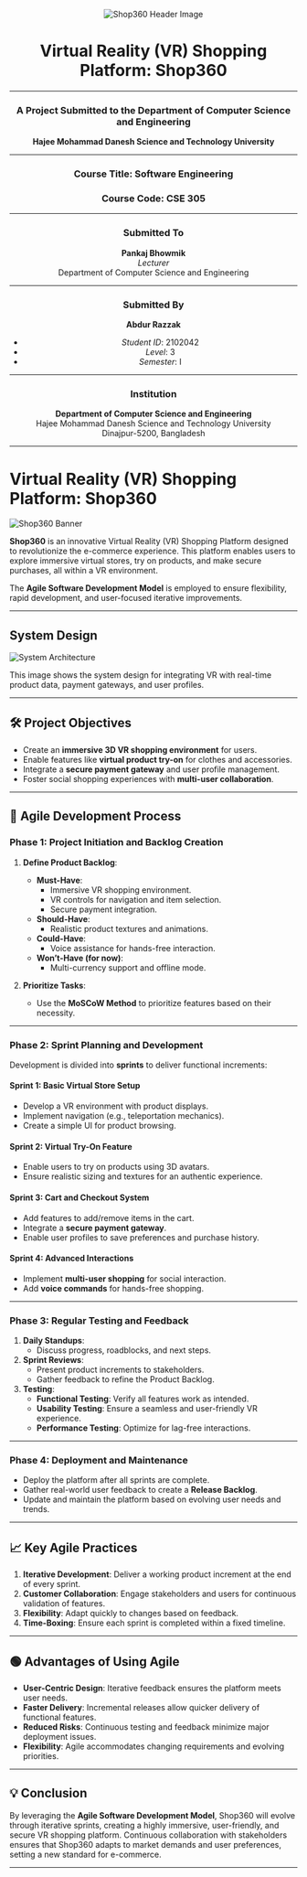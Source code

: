 <div align="center">

![Shop360 Header Image](HSTU.png)

# **Virtual Reality (VR) Shopping Platform: Shop360**

---

### **A Project Submitted to the Department of Computer Science and Engineering**  
**Hajee Mohammad Danesh Science and Technology University**  

---

### **Course Title**: Software Engineering  
### **Course Code**: CSE 305  

---

### **Submitted To**  
**Pankaj Bhowmik**  
*Lecturer*  
Department of Computer Science and Engineering  

---

### **Submitted By**  
**Abdur Razzak**  
- *Student ID*: 2102042  
- *Level*: 3  
- *Semester*: I  

---

### **Institution**  
**Department of Computer Science and Engineering**  
Hajee Mohammad Danesh Science and Technology University  
Dinajpur-5200, Bangladesh  

---

</div>

# Virtual Reality (VR) Shopping Platform: Shop360
![Shop360 Banner](https://raw.githubusercontent.com/Razzak118348/vr-shop-agile-model/refs/heads/main/banner.webp)

**Shop360** is an innovative Virtual Reality (VR) Shopping Platform designed to revolutionize the e-commerce experience. This platform enables users to explore immersive virtual stores, try on products, and make secure purchases, all within a VR environment. 

The **Agile Software Development Model** is employed to ensure flexibility, rapid development, and user-focused iterative improvements.

---

## System Design
![System Architecture](https://raw.githubusercontent.com/Razzak118348/vr-shop-agile-model/refs/heads/main/vr-for-shopping.webp)

This image shows the system design for integrating VR with real-time product data, payment gateways, and user profiles.

---

## 🛠️ **Project Objectives**
- Create an **immersive 3D VR shopping environment** for users.
- Enable features like **virtual product try-on** for clothes and accessories.
- Integrate a **secure payment gateway** and user profile management.
- Foster social shopping experiences with **multi-user collaboration**.

---

## 🚀 **Agile Development Process**

### **Phase 1: Project Initiation and Backlog Creation**
1. **Define Product Backlog**:
   - **Must-Have**: 
     - Immersive VR shopping environment.
     - VR controls for navigation and item selection.
     - Secure payment integration.
   - **Should-Have**:
     - Realistic product textures and animations.
   - **Could-Have**:
     - Voice assistance for hands-free interaction.
   - **Won’t-Have (for now)**:
     - Multi-currency support and offline mode.

2. **Prioritize Tasks**: 
   - Use the **MoSCoW Method** to prioritize features based on their necessity.

---

### **Phase 2: Sprint Planning and Development**
Development is divided into **sprints** to deliver functional increments:

#### **Sprint 1: Basic Virtual Store Setup**
- Develop a VR environment with product displays.
- Implement navigation (e.g., teleportation mechanics).
- Create a simple UI for product browsing.

#### **Sprint 2: Virtual Try-On Feature**
- Enable users to try on products using 3D avatars.
- Ensure realistic sizing and textures for an authentic experience.

#### **Sprint 3: Cart and Checkout System**
- Add features to add/remove items in the cart.
- Integrate a **secure payment gateway**.
- Enable user profiles to save preferences and purchase history.

#### **Sprint 4: Advanced Interactions**
- Implement **multi-user shopping** for social interaction.
- Add **voice commands** for hands-free shopping.

---

### **Phase 3: Regular Testing and Feedback**
1. **Daily Standups**:
   - Discuss progress, roadblocks, and next steps.
2. **Sprint Reviews**:
   - Present product increments to stakeholders.
   - Gather feedback to refine the Product Backlog.
3. **Testing**:
   - **Functional Testing**: Verify all features work as intended.
   - **Usability Testing**: Ensure a seamless and user-friendly VR experience.
   - **Performance Testing**: Optimize for lag-free interactions.

---

### **Phase 4: Deployment and Maintenance**
- Deploy the platform after all sprints are complete.
- Gather real-world user feedback to create a **Release Backlog**.
- Update and maintain the platform based on evolving user needs and trends.

---

## 📈 **Key Agile Practices**
1. **Iterative Development**: Deliver a working product increment at the end of every sprint.
2. **Customer Collaboration**: Engage stakeholders and users for continuous validation of features.
3. **Flexibility**: Adapt quickly to changes based on feedback.
4. **Time-Boxing**: Ensure each sprint is completed within a fixed timeline.

---

## 🟢 **Advantages of Using Agile**
- **User-Centric Design**: Iterative feedback ensures the platform meets user needs.
- **Faster Delivery**: Incremental releases allow quicker delivery of functional features.
- **Reduced Risks**: Continuous testing and feedback minimize major deployment issues.
- **Flexibility**: Agile accommodates changing requirements and evolving priorities.

---

## 💡 **Conclusion**
By leveraging the **Agile Software Development Model**, Shop360 will evolve through iterative sprints, creating a highly immersive, user-friendly, and secure VR shopping platform. Continuous collaboration with stakeholders ensures that Shop360 adapts to market demands and user preferences, setting a new standard for e-commerce.

---


